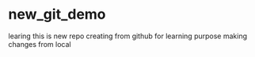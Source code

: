 # new_git_demo
learing
this is new repo creating from github for learning purpose
making changes from local